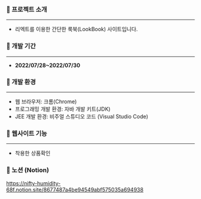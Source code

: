 ### 📕 프로젝트 소개

---

- 리엑트를 이용한 간단한 룩북(LookBook) 사이트입니다.

### 📕 개발 기간

---

- **2022/07/28~2022/07/30**

### 📕 개발 환경

---

- 웹 브라우저: 크롬(Chrome)
- 프로그래밍 개발 환경: 자바 개발 키트(JDK)
- JEE 개발 환경: 비주얼 스튜디오 코드 (Visual Studio Code)

### 📕 웹사이트 기능

---

- 착용한 상품확인


### 📕 노션 (Notion)

https://nifty-humidity-68f.notion.site/8677487a4be94549abf575035a694938
